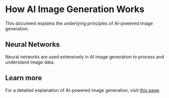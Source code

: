 # How AI Image Generation Works

This document explains the underlying principles of AI-powered image generation.

## Neural Networks
Neural networks are used extensively in AI image generation to process and understand image data.

## Learn more
For a detailed explanation of AI-powered image generation, visit [this page](https://undress.app/ref/github2).
